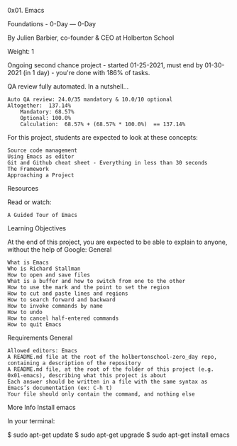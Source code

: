 0x01. Emacs

Foundations - 0-Day ― 0-Day

By Julien Barbier, co-founder & CEO at Holberton School

Weight: 1

Ongoing second chance project - started 01-25-2021, must end by 01-30-2021 (in 1 day) - you're done with 186% of tasks.

QA review fully automated.
In a nutshell…

    Auto QA review: 24.0/35 mandatory & 10.0/10 optional
    Altogether:  137.14%
        Mandatory: 68.57%
        Optional: 100.0%
        Calculation:  68.57% + (68.57% * 100.0%)  == 137.14%

For this project, students are expected to look at these concepts:

    Source code management
    Using Emacs as editor
    Git and Github cheat sheet - Everything in less than 30 seconds
    The Framework
    Approaching a Project

Resources

Read or watch:

    A Guided Tour of Emacs

Learning Objectives

At the end of this project, you are expected to be able to explain to anyone, without the help of Google:
General

    What is Emacs
    Who is Richard Stallman
    How to open and save files
    What is a buffer and how to switch from one to the other
    How to use the mark and the point to set the region
    How to cut and paste lines and regions
    How to search forward and backward
    How to invoke commands by name
    How to undo
    How to cancel half-entered commands
    How to quit Emacs

Requirements
General

    Allowed editors: Emacs
    A README.md file at the root of the holbertonschool-zero_day repo, containing a description of the repository
    A README.md file, at the root of the folder of this project (e.g. 0x01-emacs), describing what this project is about
    Each answer should be written in a file with the same syntax as Emacs’s documentation (ex: C-h t)
    Your file should only contain the command, and nothing else

More Info
Install emacs

In your terminal:

$ sudo apt-get update
$ sudo apt-get upgrade
$ sudo apt-get install emacs

